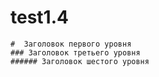 # test1.4



```text
#  Заголовок первого уровня
### Заголовок третьего уровня
###### Заголовок шестого уровня
```

